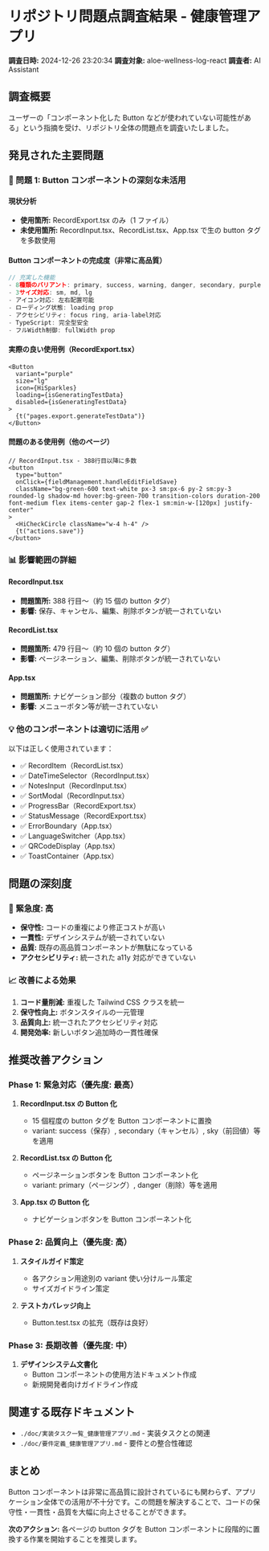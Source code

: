 # リポジトリ問題点調査結果 - 健康管理アプリ

**調査日時:** 2024-12-26 23:20:34
**調査対象:** aloe-wellness-log-react
**調査者:** AI Assistant

## 調査概要

ユーザーの「コンポーネント化した Button などが使われていない可能性がある」という指摘を受け、リポジトリ全体の問題点を調査いたしました。

## 発見された主要問題

### 🚨 問題 1: Button コンポーネントの深刻な未活用

#### 現状分析

- **使用箇所:** RecordExport.tsx のみ（1 ファイル）
- **未使用箇所:** RecordInput.tsx、RecordList.tsx、App.tsx で生の button タグを多数使用

#### Button コンポーネントの完成度（非常に高品質）

```typescript
// 充実した機能
- 8種類のバリアント: primary, success, warning, danger, secondary, purple, teal, sky
- 3サイズ対応: sm, md, lg
- アイコン対応: 左右配置可能
- ローディング状態: loading prop
- アクセシビリティ: focus ring, aria-label対応
- TypeScript: 完全型安全
- フルWidth制御: fullWidth prop
```

#### 実際の良い使用例（RecordExport.tsx）

```tsx
<Button
  variant="purple"
  size="lg"
  icon={HiSparkles}
  loading={isGeneratingTestData}
  disabled={isGeneratingTestData}
>
  {t("pages.export.generateTestData")}
</Button>
```

#### 問題のある使用例（他のページ）

```tsx
// RecordInput.tsx - 388行目以降に多数
<button
  type="button"
  onClick={fieldManagement.handleEditFieldSave}
  className="bg-green-600 text-white px-3 sm:px-6 py-2 sm:py-3 rounded-lg shadow-md hover:bg-green-700 transition-colors duration-200 font-medium flex items-center gap-2 flex-1 sm:min-w-[120px] justify-center"
>
  <HiCheckCircle className="w-4 h-4" />
  {t("actions.save")}
</button>
```

### 📊 影響範囲の詳細

#### RecordInput.tsx

- **問題箇所:** 388 行目〜（約 15 個の button タグ）
- **影響:** 保存、キャンセル、編集、削除ボタンが統一されていない

#### RecordList.tsx

- **問題箇所:** 479 行目〜（約 10 個の button タグ）
- **影響:** ページネーション、編集、削除ボタンが統一されていない

#### App.tsx

- **問題箇所:** ナビゲーション部分（複数の button タグ）
- **影響:** メニューボタン等が統一されていない

### 💡 他のコンポーネントは適切に活用 ✅

以下は正しく使用されています：

- ✅ RecordItem（RecordList.tsx）
- ✅ DateTimeSelector（RecordInput.tsx）
- ✅ NotesInput（RecordInput.tsx）
- ✅ SortModal（RecordInput.tsx）
- ✅ ProgressBar（RecordExport.tsx）
- ✅ StatusMessage（RecordExport.tsx）
- ✅ ErrorBoundary（App.tsx）
- ✅ LanguageSwitcher（App.tsx）
- ✅ QRCodeDisplay（App.tsx）
- ✅ ToastContainer（App.tsx）

## 問題の深刻度

### 🔴 緊急度: 高

- **保守性:** コードの重複により修正コストが高い
- **一貫性:** デザインシステムが統一されていない
- **品質:** 既存の高品質コンポーネントが無駄になっている
- **アクセシビリティ:** 統一された a11y 対応ができていない

### 📈 改善による効果

1. **コード量削減:** 重複した Tailwind CSS クラスを統一
2. **保守性向上:** ボタンスタイルの一元管理
3. **品質向上:** 統一されたアクセシビリティ対応
4. **開発効率:** 新しいボタン追加時の一貫性確保

## 推奨改善アクション

### Phase 1: 緊急対応（優先度: 最高）

1. **RecordInput.tsx の Button 化**

   - 15 個程度の button タグを Button コンポーネントに置換
   - variant: success（保存）, secondary（キャンセル）, sky（前回値）等を適用

2. **RecordList.tsx の Button 化**

   - ページネーションボタンを Button コンポーネント化
   - variant: primary（ページング）, danger（削除）等を適用

3. **App.tsx の Button 化**
   - ナビゲーションボタンを Button コンポーネント化

### Phase 2: 品質向上（優先度: 高）

1. **スタイルガイド策定**

   - 各アクション用途別の variant 使い分けルール策定
   - サイズガイドライン策定

2. **テストカバレッジ向上**
   - Button.test.tsx の拡充（既存は良好）

### Phase 3: 長期改善（優先度: 中）

1. **デザインシステム文書化**
   - Button コンポーネントの使用方法ドキュメント作成
   - 新規開発者向けガイドライン作成

## 関連する既存ドキュメント

- `./doc/実装タスク一覧_健康管理アプリ.md` - 実装タスクとの関連
- `./doc/要件定義_健康管理アプリ.md` - 要件との整合性確認

## まとめ

Button コンポーネントは非常に高品質に設計されているにも関わらず、アプリケーション全体での活用が不十分です。この問題を解決することで、コードの保守性・一貫性・品質を大幅に向上させることができます。

**次のアクション:** 各ページの button タグを Button コンポーネントに段階的に置換する作業を開始することを推奨します。
